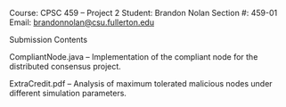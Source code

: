 Course: CPSC 459 – Project 2
Student: Brandon Nolan
Section #: 459-01
Email: brandonnolan@csu.fullerton.edu

Submission Contents

CompliantNode.java – Implementation of the compliant node for the distributed consensus project.

ExtraCredit.pdf – Analysis of maximum tolerated malicious nodes under different simulation parameters.